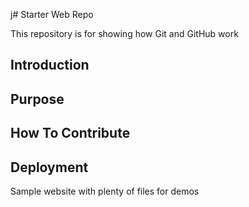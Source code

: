 j# Starter Web Repo

This repository is for showing how Git and GitHub work

## Introduction

## Purpose

## How To Contribute

## Deployment

Sample website with plenty of files for demos